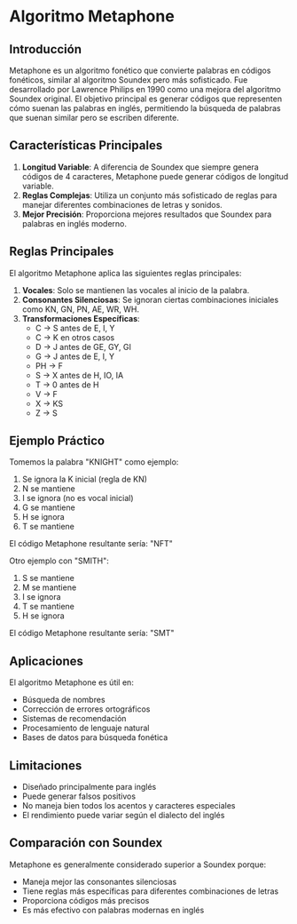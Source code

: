 # Algoritmo Metaphone

## Introducción
Metaphone es un algoritmo fonético que convierte palabras en códigos fonéticos, similar al algoritmo Soundex pero más sofisticado. Fue desarrollado por Lawrence Philips en 1990 como una mejora del algoritmo Soundex original. El objetivo principal es generar códigos que representen cómo suenan las palabras en inglés, permitiendo la búsqueda de palabras que suenan similar pero se escriben diferente.

## Características Principales
1. **Longitud Variable**: A diferencia de Soundex que siempre genera códigos de 4 caracteres, Metaphone puede generar códigos de longitud variable.
2. **Reglas Complejas**: Utiliza un conjunto más sofisticado de reglas para manejar diferentes combinaciones de letras y sonidos.
3. **Mejor Precisión**: Proporciona mejores resultados que Soundex para palabras en inglés moderno.

## Reglas Principales
El algoritmo Metaphone aplica las siguientes reglas principales:

1. **Vocales**: Solo se mantienen las vocales al inicio de la palabra.
2. **Consonantes Silenciosas**: Se ignoran ciertas combinaciones iniciales como KN, GN, PN, AE, WR, WH.
3. **Transformaciones Específicas**:
   - C → S antes de E, I, Y
   - C → K en otros casos
   - D → J antes de GE, GY, GI
   - G → J antes de E, I, Y
   - PH → F
   - S → X antes de H, IO, IA
   - T → 0 antes de H
   - V → F
   - X → KS
   - Z → S

## Ejemplo Práctico
Tomemos la palabra "KNIGHT" como ejemplo:

1. Se ignora la K inicial (regla de KN)
2. N se mantiene
3. I se ignora (no es vocal inicial)
4. G se mantiene
5. H se ignora
6. T se mantiene

El código Metaphone resultante sería: "NFT"

Otro ejemplo con "SMITH":
1. S se mantiene
2. M se mantiene
3. I se ignora
4. T se mantiene
5. H se ignora

El código Metaphone resultante sería: "SMT"

## Aplicaciones
El algoritmo Metaphone es útil en:
- Búsqueda de nombres
- Corrección de errores ortográficos
- Sistemas de recomendación
- Procesamiento de lenguaje natural
- Bases de datos para búsqueda fonética

## Limitaciones
- Diseñado principalmente para inglés
- Puede generar falsos positivos
- No maneja bien todos los acentos y caracteres especiales
- El rendimiento puede variar según el dialecto del inglés

## Comparación con Soundex
Metaphone es generalmente considerado superior a Soundex porque:
- Maneja mejor las consonantes silenciosas
- Tiene reglas más específicas para diferentes combinaciones de letras
- Proporciona códigos más precisos
- Es más efectivo con palabras modernas en inglés 